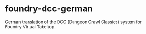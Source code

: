 # foundry-dcc-german
German translation of the DCC (Dungeon Crawl Classics) system for Foundry Virtual Tabeltop.
